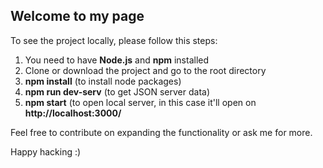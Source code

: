 ## Welcome to my page

To see the project locally, please follow this steps:

1. You need to have **Node.js** and **npm** installed 
2. Clone or download the project and go to the root directory
3. **npm install** (to install node packages)
4. **npm run dev-serv** (to get JSON server data)
5. **npm start** (to open local server, in this case it'll open on **http://localhost:3000/**

Feel free to contribute on expanding the functionality or ask me for more.

Happy hacking :)
